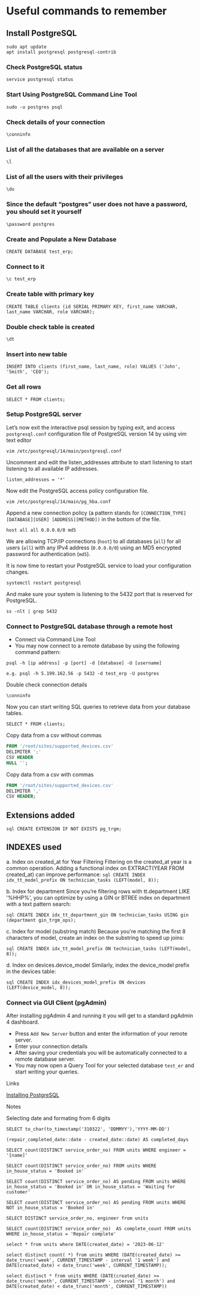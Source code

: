 # Useful commands to remember

## Install PostgreSQL

```
sudo apt update
apt install postgresql postgresql-contrib
```

### Check PostgreSQL status

`service postgresql status`

### Start Using PostgreSQL Command Line Tool

`sudo -u postgres psql`

### Check details of your connection

`\conninfo`

### List of all the databases that are available on a server

`\l`

### List of all the users with their privileges

`\du`

### Since the default “postgres” user does not have a password, you should set it yourself

`\password postgres`

### Create and Populate a New Database

`CREATE DATABASE test_erp;`

### Connect to it

`\c test_erp`

### Create table with primary key

```
CREATE TABLE clients (id SERIAL PRIMARY KEY, first_name VARCHAR, last_name VARCHAR, role VARCHAR);
```

### Double check table is created

`\dt`

### Insert into new table

```
INSERT INTO clients (first_name, last_name, role) VALUES ('John', 'Smith', 'CEO');
```

### Get all rows

`SELECT * FROM clients;`

### Setup PostgreSQL server

Let’s now exit the interactive psql session by typing exit, and access `postgresql.conf` configuration file of PostgreSQL version 14 by using vim text editor

`vim /etc/postgresql/14/main/postgresql.conf`

Uncomment and edit the listen_addresses attribute to start listening to start listening to all available IP addresses.

`listen_addresses = '*'`

Now edit the PostgreSQL access policy configuration file.

`vim /etc/postgresql/14/main/pg_hba.conf`

Append a new connection policy (a pattern stands for `[CONNECTION_TYPE][DATABASE][USER] [ADDRESS][METHOD])` in the bottom of the file.

`host all all 0.0.0.0/0 md5`

We are allowing TCP/IP connections (`host`) to all databases (`all`) for all users (`all`) with any IPv4 address (`0.0.0.0/0`) using an MD5 encrypted password for authentication (`md5`).

It is now time to restart your PostgreSQL service to load your configuration changes.

`systemctl restart postgresql`

And make sure your system is listening to the 5432 port that is reserved for PostgreSQL.

`ss -nlt | grep 5432`

### Connect to PostgreSQL database through a remote host

-   Connect via Command Line Tool
-   You may now connect to a remote database by using the following command pattern:

`psql -h [ip address] -p [port] -d [database] -U [username]`

`e.g. psql -h 5.199.162.56 -p 5432 -d test_erp -U postgres`

Double check connection details

`\conninfo`

Now you can start writing SQL queries to retrieve data from your database tables.

`SELECT * FROM clients;`

Copy data from a csv without commas

```sql COPY devices (company, marketing_name, device, device_model)
FROM '/root/sites/supported_devices.csv'
DELIMITER ';'
CSV HEADER
NULL '';

```

Copy data from a csv with commas

```sql COPY devices (company, marketing_name, device, device_model)
FROM '/root/sites/supported_devices.csv'
DELIMITER ','
CSV HEADER;
```

<!-- In both instances, rows have to all be filed and file should exist in the server -->

## Extensions added

`sql CREATE EXTENSION IF NOT EXISTS pg_trgm; `

## INDEXES used

a. Index on created_at for Year Filtering
Filtering on the created_at year is a common operation. Adding a functional index on EXTRACT(YEAR FROM created_at) can improve performance:
`sql CREATE INDEX idx_tt_model_prefix ON technician_tasks (LEFT(model, 8)); `

b. Index for department
Since you’re filtering rows with tt.department LIKE '%HHP%', you can optimize by using a GIN or BTREE index on department with a text pattern search:

`sql CREATE INDEX idx_tt_department_gin ON technician_tasks USING gin (department gin_trgm_ops); `

c. Index for model (substring match)
Because you're matching the first 8 characters of model, create an index on the substring to speed up joins:

`sql CREATE INDEX idx_tt_model_prefix ON technician_tasks (LEFT(model, 8)); `

d. Index on devices.device_model
Similarly, index the device_model prefix in the devices table:

`sql CREATE INDEX idx_devices_model_prefix ON devices (LEFT(device_model, 8)); `

### Connect via GUI Client (pgAdmin)

After installing pgAdmin 4 and running it you will get to a standard pgAdmin 4 dashboard.

-   Press `Add New Server` button and enter the information of your remote server.
-   Enter your connection details
-   After saving your credentials you will be automatically connected to a remote database server.
-   You may now open a Query Tool for your selected database `test_er` and start writing your queries.

Links

[Installing PostgreSQL](https://www.cherryservers.com/blog/how-to-install-and-setup-postgresql-server-on-ubuntu-20-04)

Notes

Selecting date and formating from 6 digits

`SELECT to_char(to_timestamp('310322', 'DDMMYY'),'YYYY-MM-DD')`

<!-- Calculate date_completed -->

`(repair_completed_date::date - created_date::date) AS completed_days`

<!-- Count jobs done by specific engineer -->

`SELECT count(DISTINCT service_order_no) FROM units WHERE engineer = '[name]'`

<!-- Count jobs that have the in house status 'Booked in' -->

`SELECT count(DISTINCT service_order_no) FROM units WHERE in_house_status = 'Booked in'`

<!-- Count total jobs that have any status besides 'repair completed -->

`SELECT count(DISTINCT service_order_no) AS pending FROM units WHERE in_house_status = 'Booked in' OR in_house_status = 'Waiting for customer'`

`SELECT count(DISTINCT service_order_no) AS pending FROM units WHERE NOT in_house_status = 'Booked in'`

<!-- Show service_order_no and engineer -->

`SELECT DISTINCT service_order_no, engineer from units`

<!-- Count number of jobs that have in house status 'Repair complete' -->

`SELECT count(DISTINCT service_order_no)  AS complete_count FROM units WHERE in_house_status = 'Repair complete'`

<!-- Get jobs booked in today -->

`select * from units where DATE(created_date) = '2023-06-12'`

<!-- Select all jobs for one week -->

`select distinct count( *) from units WHERE (DATE(created_date) >= date_trunc('week', CURRENT_TIMESTAMP - interval '1 week') and DATE(created_date) < date_trunc('week', CURRENT_TIMESTAMP));`

<!-- Select all jobs for one month -->

`select distinct * from units WHERE (DATE(created_date) >= date_trunc('month', CURRENT_TIMESTAMP - interval '1 month') and DATE(created_date) < date_trunc('month', CURRENT_TIMESTAMP))`

<!-- Added a constraint on so number -->
<!-- ALTER TABLE units ADD CONSTRAINT service_order_no_unique UNIQUE (service_order_no); -->

<!-- LEFT JOIN REPAIR TABLE WITH GSPN TABLE -->

<!-- SELECT * FROM tests_repairshpr_hhp LEFT JOIN units ON tests_repairshpr_hhp.id = units.id; -->
<!-- For month -->
<!-- SELECT id, unique_id, (SELECT DISTINCT service_order_no) AS service_order_no, created_date, model, warranty, engineer, UPPER(fault) AS fault, imei, serial_number, INITCAP(in_house_status) AS in_house_status, engineer_assign_date, ticket, UPPER(engineer_analysis) AS engineer_analysis, parts_ordered_date, parts_pending_date, parts_issued_date, qc_completed_date, repair_completed_date, department, reassignengineer, partslist, UPPER(isqcchecked::text) AS isqcchecked, qc_comment, date_modified, gspn_status FROM units
WHERE date_modified >= date_trunc('month', current_date - interval '1' month)
AND date_modified < date_trunc('month', current_date); -->

<!-- Reporting -->
<!-- SELECT id, unique_id, (SELECT DISTINCT service_order_no) AS service_order_no, model, warranty, engineer, UPPER(fault) AS fault, imei, serial_number, INITCAP(in_house_status) AS in_house_status, engineer_assign_date, ticket, UPPER(engineer_analysis) AS engineer_analysis, parts_ordered_date, parts_pending_date, parts_issued_date, qc_completed_date, repair_completed_date, department, reassignengineer, partslist, UPPER(isqcchecked::text) AS isqcchecked, qc_comment, date_modified, gspn_status FROM units
WHERE date_modified >= date_trunc('month', current_date - interval '1' month)
AND date_modified < date_trunc('month', current_date); -->

<!-- Select data for previous day -->
<!-- SELECT
(service_order_no) AS yesterday, date_modified FROM units WHERE date_modified ::date = current_date - 1; -->
<!-- DELETE DUPLICATE ROWS -->
<!-- DELETE FROM units
WHERE service_order_no IN
    (SELECT service_order_no
    FROM
        (SELECT service_order_no,
         ROW_NUMBER() OVER( PARTITION BY service_order_no
        ORDER BY  service_order_no ) AS row_num
        FROM units ) t
        WHERE t.row_num > 1 ); -->
